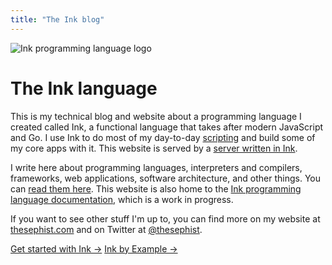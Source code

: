 ```yaml
---
title: "The Ink blog"
---
```


<p><img class="blend-multiply logo-img" src="/img/logo.png" alt="Ink programming language logo"></p>

# The Ink language

This is my technical blog and website about a programming language I created called Ink, a functional language that takes after modern JavaScript and Go. I use Ink to do most of my day-to-day [scripting](https://thesephist.com/posts/blog-analysis/) and build some of my core apps with it. This website is served by a [server written in Ink](https://github.com/thesephist/dotink/blob/master/src/fileserver.ink).

I write here about programming languages, interpreters and compilers, frameworks, web applications, software architecture, and other things. You can [read them here](/posts/). This website is also home to the [Ink programming language documentation](/docs/), which is a work in progress.

If you want to see other stuff I'm up to, you can find more on my website at [thesephist.com](https://thesephist.com) and on Twitter at [@thesephist](https://twitter.com/thesephist).

<a href="/docs/overview/" class="button">Get started with Ink &rarr;</a>
<a href="https://inkbyexample.com/" class="button">Ink by Example &rarr;</a>
